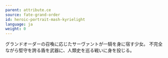 ```yaml
---
parent: attribute.ce
source: fate-grand-order
id: heroic-portrait-mash-kyrielight
language: ja
weight: 0
---
```


グランドオーダーの召喚に応じたサーヴァントが一騎を身に宿す少女。
不完全ながら堅守を誇る盾を武器に、人類史を巡る戦いに身を投じる。
